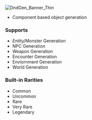 ![DndGen_Banner_Thin](https://user-images.githubusercontent.com/72239458/144695783-0a50e704-5eb5-4ed2-a2cc-190e2d17c431.png)

* Component based object generation

### Supports
* Entity/Monster Generation
* NPC Generation
* Weapon Generation
* Encounter Generation
* Enviornment Generation
* World Generation

### Built-in Rarities
* Common
* Uncommon
* Rare
* Very Rare
* Legendary
